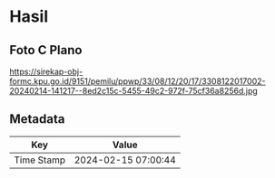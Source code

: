 # Hasil

## Foto C Plano

https://sirekap-obj-formc.kpu.go.id/9151/pemilu/ppwp/33/08/12/20/17/3308122017002-20240214-141217--8ed2c15c-5455-49c2-972f-75cf36a8256d.jpg


## Metadata

| Key        | Value               |
| ---------- | ------------------- |
| Time Stamp | 2024-02-15 07:00:44 |




